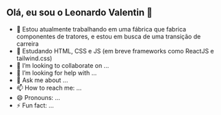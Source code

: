 ## Olá, eu sou o Leonardo Valentin 👋

- 🔭 Estou atualmente trabalhando em uma fábrica que fabrica componentes de tratores, e estou em busca de uma transição de carreira
- 🌱 Estudando HTML, CSS e JS (em breve frameworks como ReactJS e tailwind.css)
- 👯 I’m looking to collaborate on ...
- 🤔 I’m looking for help with ...
- 💬 Ask me about ...
- 📫 How to reach me: ...
- 😄 Pronouns: ...
- ⚡ Fun fact: ...
